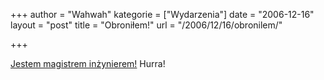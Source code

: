+++
author = "Wahwah"
kategorie = ["Wydarzenia"]
date = "2006-12-16"
layout = "post"
title = "Obroniłem!"
url = "/2006/12/16/obronilem/"

+++

[Jestem magistrem inżynierem!][1] Hurra!

 [1]: http://automaciej.jogger.pl/2006/12/16/obrona/